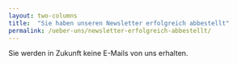 ```yaml
---
layout: two-columns
title:  "Sie haben unseren Newsletter erfolgreich abbestellt"
permalink: /ueber-uns/newsletter-erfolgreich-abbestellt/
---
```

Sie werden in Zukunft keine E-Mails von uns erhalten.
